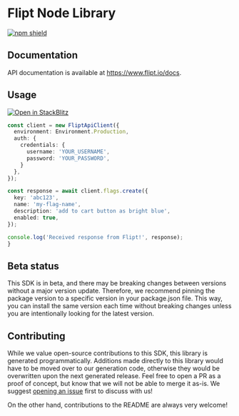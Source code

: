 # Flipt Node Library

[![npm shield](https://img.shields.io/npm/v/@fern-api/flipt)](https://www.npmjs.com/package/@fern-api/flipt)

## Documentation

API documentation is available at <https://www.flipt.io/docs>.

## Usage

[![Open in StackBlitz](https://developer.stackblitz.com/img/open_in_stackblitz.svg)](https://stackblitz.com/edit/typescript-example-using-sdk-built-with-fern-6l9jie?file=app.ts&view=editor)

```typescript
const client = new FliptApiClient({
  environment: Environment.Production,
  auth: {
    credentials: {
      username: 'YOUR_USERNAME',
      password: 'YOUR_PASSWORD',
    }
  },
});

const response = await client.flags.create({
  key: 'abc123',
  name: 'my-flag-name',
  description: 'add to cart button as bright blue',
  enabled: true,
});

console.log('Received response from Flipt!', response);
}
```

## Beta status

This SDK is in beta, and there may be breaking changes between versions without a major version update. Therefore, we recommend pinning the package version to a specific version in your package.json file. This way, you can install the same version each time without breaking changes unless you are intentionally looking for the latest version.

## Contributing

While we value open-source contributions to this SDK, this library is generated programmatically. Additions made directly to this library would have to be moved over to our generation code, otherwise they would be overwritten upon the next generated release. Feel free to open a PR as a proof of concept, but know that we will not be able to merge it as-is. We suggest [opening an issue](https://github.com/fern-flipt/flipt-node/issues) first to discuss with us!

On the other hand, contributions to the README are always very welcome!
